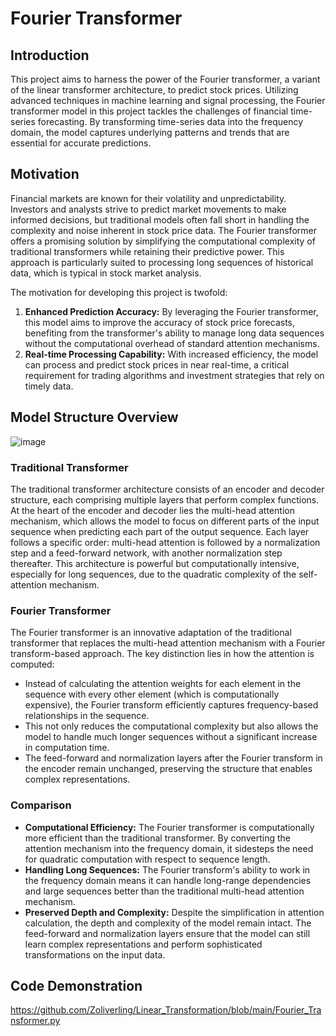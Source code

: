 # Fourier Transformer

## Introduction
This project aims to harness the power of the Fourier transformer, a variant of the linear transformer architecture, to predict stock prices. 
Utilizing advanced techniques in machine learning and signal processing, the Fourier transformer model in this project tackles the challenges of financial time-series forecasting. 
By transforming time-series data into the frequency domain, the model captures underlying patterns and trends that are essential for accurate predictions.

## Motivation
Financial markets are known for their volatility and unpredictability. 
Investors and analysts strive to predict market movements to make informed decisions, but traditional models often fall short in handling the complexity and noise inherent in stock price data. 
The Fourier transformer offers a promising solution by simplifying the computational complexity of traditional transformers while retaining their predictive power. 
This approach is particularly suited to processing long sequences of historical data, which is typical in stock market analysis.

The motivation for developing this project is twofold:
1. **Enhanced Prediction Accuracy:** By leveraging the Fourier transformer, this model aims to improve the accuracy of stock price forecasts, benefiting from the transformer's ability to manage long data sequences without the computational overhead of standard attention mechanisms.
2. **Real-time Processing Capability:** With increased efficiency, the model can process and predict stock prices in near real-time, a critical requirement for trading algorithms and investment strategies that rely on timely data.

## Model Structure Overview
![image](https://github.com/Zoliverling/Linear_Transformation/assets/106001844/d388e504-b32d-4d31-80f1-8a5f274d6f28)

### Traditional Transformer
The traditional transformer architecture consists of an encoder and decoder structure, each comprising multiple layers that perform complex functions. At the heart of the encoder and decoder lies the multi-head attention mechanism, which allows the model to focus on different parts of the input sequence when predicting each part of the output sequence. Each layer follows a specific order: multi-head attention is followed by a normalization step and a feed-forward network, with another normalization step thereafter. This architecture is powerful but computationally intensive, especially for long sequences, due to the quadratic complexity of the self-attention mechanism.

### Fourier Transformer
The Fourier transformer is an innovative adaptation of the traditional transformer that replaces the multi-head attention mechanism with a Fourier transform-based approach. The key distinction lies in how the attention is computed:
- Instead of calculating the attention weights for each element in the sequence with every other element (which is computationally expensive), the Fourier transform efficiently captures frequency-based relationships in the sequence.
- This not only reduces the computational complexity but also allows the model to handle much longer sequences without a significant increase in computation time.
- The feed-forward and normalization layers after the Fourier transform in the encoder remain unchanged, preserving the structure that enables complex representations.

### Comparison
- **Computational Efficiency:** The Fourier transformer is computationally more efficient than the traditional transformer. By converting the attention mechanism into the frequency domain, it sidesteps the need for quadratic computation with respect to sequence length.
- **Handling Long Sequences:** The Fourier transform's ability to work in the frequency domain means it can handle long-range dependencies and large sequences better than the traditional multi-head attention mechanism.
- **Preserved Depth and Complexity:** Despite the simplification in attention calculation, the depth and complexity of the model remain intact. The feed-forward and normalization layers ensure that the model can still learn complex representations and perform sophisticated transformations on the input data.

## Code Demonstration
https://github.com/Zoliverling/Linear_Transformation/blob/main/Fourier_Transformer.py

